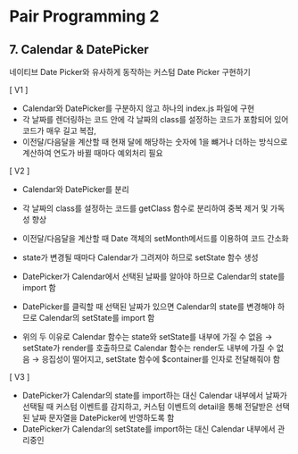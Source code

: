 # Pair Programming 2

## 7. Calendar & DatePicker

네이티브 Date Picker와 유사하게 동작하는 커스텀 Date Picker 구현하기

[ V1 ]

- Calendar와 DatePicker를 구분하지 않고 하나의 index.js 파일에 구현
- 각 날짜를 렌더링하는 코드 안에 각 날짜의 class를 설정하는 코드가 포함되어 있어 코드가 매우 길고 복잡,
- 이전달/다음달을 계산할 때 현재 달에 해당하는 숫자에 1을 뺴거나 더하는 방식으로 계산하여 연도가 바뀔 때마다 예외처리 필요

[ V2 ] 

- Calendar와 DatePicker를 분리
- 각 날짜의 class를 설정하는 코드를 getClass 함수로 분리하여 중복 제거 및 가독성 향상
- 이전달/다음달을 계산할 때 Date 객체의 setMonth메서드를 이용하여 코드 간소화
- state가 변경될 때마다 Calendar가 그려져야 하므로 setState 함수 생성

- DatePicker가 Calendar에서 선택된 날짜를 알아야 하므로 Calendar의 state를 import 함
- DatePicker를 클릭할 때 선택된 날짜가 있으면 Calendar의 state를 변경해야 하므로 Calendar의 setState를 import 함
- 위의 두 이유로 Calendar 함수는 state와 setState를 내부에 가질 수 없음 → setState가 render를 호출하므로 Calendar 함수는 render도 내부에 가질 수 없음 → 응집성이 떨어지고, setState 함수에 $container를 인자로 전달해줘야 함

[ V3 ]

- DatePicker가 Calendar의 state를 import하는 대신 Calendar 내부에서 날짜가 선택될 때 커스텀 이벤트를 감지하고, 커스텀 이벤트의 detail을 통해 전달받은 선택된 날짜 문자열을 DatePicker에 반영하도록 함
- DatePicker가 Calendar의 setState를 import하는 대신 Calendar 내부에서 관리중인
